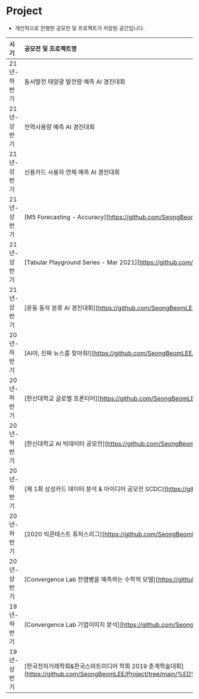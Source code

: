 # Project

- 개인적으로 진행한 공모전 및 프로젝트가 저장된 공간입니다.

| 시기 | 공모전 및 프로젝트명 | 결과 | 기타 |
| :--- | :--- | :--- | :--- |
| 21년-하반기 | 동서발전 태양광 발전량 예측 AI 경진대회 | 6등 / 234 | [대회 홈페이지][https://dacon.io/competitions/official/235720/overview/description/] |
| 21년-상반기 | 전력사용량 예측 AI 경진대회 | 118등 / 336 | [대회 홈페이지][https://dacon.io/competitions/official/235736/overview/description/] |
| 21년-상반기 | 신용카드 사용자 연체 예측 AI 경진대회 | 135등 / 714 | [대회 홈페이지][https://dacon.io/competitions/official/235713/overview/description/] |
| 21년-상반기 | [M5 Forecasting - Accuracy][https://github.com/SeongBeomLEE/Project/tree/main/M5%20Forecasting%20-%20Accuracy] | 연습 | [대회 홈페이지][https://www.kaggle.com/c/m5-forecasting-accuracy/overview] |
| 21년-상반기 | [Tabular Playground Series - Mar 2021][https://github.com/SeongBeomLEE/Project/tree/main/Tabular%20Playground%20Series%20-%20Mar%202021] | 연습 | https://www.kaggle.com/c/tabular-playground-series-mar-2021 |
| 21년-상반기 | [운동 동작 분류 AI 경진대회][https://github.com/SeongBeomLEE/Project/tree/main/%EC%9A%B4%EB%8F%99%20%EB%8F%99%EC%9E%91%20%EB%B6%84%EB%A5%98%20AI%20%EA%B2%BD%EC%A7%84%EB%8C%80%ED%9A%8C] | 41등 / 336 | [대회 홈페이지][https://dacon.io/competitions/official/235689/overview/description/] |
| 20년-하반기 | [AI야, 진짜 뉴스를 찾아줘!][https://github.com/SeongBeomLEE/Project/tree/main/AI%EC%95%BC%2C%20%EC%A7%84%EC%A7%9C%20%EB%89%B4%EC%8A%A4%EB%A5%BC%20%EC%B0%BE%EC%95%84%EC%A4%98!] | 142등 / 192 | [대회 홈페이지][https://dacon.io/competitions/official/235658/overview/description/] |
| 20년-하반기 | [한신대학교 글로벌 프론티어][https://github.com/SeongBeomLEE/Project/tree/main/%ED%95%9C%EC%8B%A0%EB%8C%80%ED%95%99%EA%B5%90%20%EA%B8%80%EB%A1%9C%EB%B2%8C%20%ED%94%84%EB%A1%A0%ED%8B%B0%EC%96%B4] | 선발 |  |
| 20년-하반기 | [한신대학교 AI 빅데이터 공모전][https://github.com/SeongBeomLEE/Project/tree/main/AI%20%EB%B9%85%EB%8D%B0%EC%9D%B4%ED%84%B0%20%EA%B3%B5%EB%AA%A8%EC%A0%84] | 장려상 |  |
| 20년-하반기 | [제 1회 삼성카드 데이터 분석 & 아이디어 공모전 SCDC][https://github.com/SeongBeomLEE/Project/tree/main/%EC%A0%9C%201%ED%9A%8C%20%EC%82%BC%EC%84%B1%EC%B9%B4%EB%93%9C%20%EB%8D%B0%EC%9D%B4%ED%84%B0%20%EB%B6%84%EC%84%9D%20%26%20%EC%95%84%EC%9D%B4%EB%94%94%EC%96%B4%20%EA%B3%B5%EB%AA%A8%EC%A0%84%20SCDC] | 입상X |  |
| 20년-하반기 | [2020 빅콘테스트 퓨처스리그][https://github.com/SeongBeomLEE/Project/tree/main/2020%EB%B9%85%EC%BD%98%ED%85%8C%EC%8A%A4%ED%8A%B8%20%ED%93%A8%EC%B2%98%EC%8A%A4%EB%A6%AC%EA%B7%B8] | 입상X |  |
| 20년-상반기 | [Convergence Lab 전염병을 예측하는 수학적 모델][https://github.com/SeongBeomLEE/Project/tree/main/Convergence%20Lab] | 학과 내 발표 | 프로젝트 |
| 19년-하반기 | [Convergence Lab 기업이미지 분석][https://github.com/SeongBeomLEE/Project/tree/main/Convergence%20Lab]  | 학과 내 발표 | 프로젝트 |
| 19년-상반기 | [한국전자거래학회&한국스마트미디어 학회 2019 춘계학술대회][https://github.com/SeongBeomLEE/Project/tree/main/%ED%95%9C%EA%B5%AD%EC%A0%84%EC%9E%90%EA%B1%B0%EB%9E%98%ED%95%99%ED%9A%8C%26%ED%95%9C%EA%B5%AD%EC%8A%A4%EB%A7%88%ED%8A%B8%EB%AF%B8%EB%94%94%EC%96%B4%20%ED%95%99%ED%9A%8C%202019%20%EC%B6%98%EA%B3%84%ED%95%99%EC%88%A0%EB%8C%80%ED%9A%8C] | 동상 |  |
